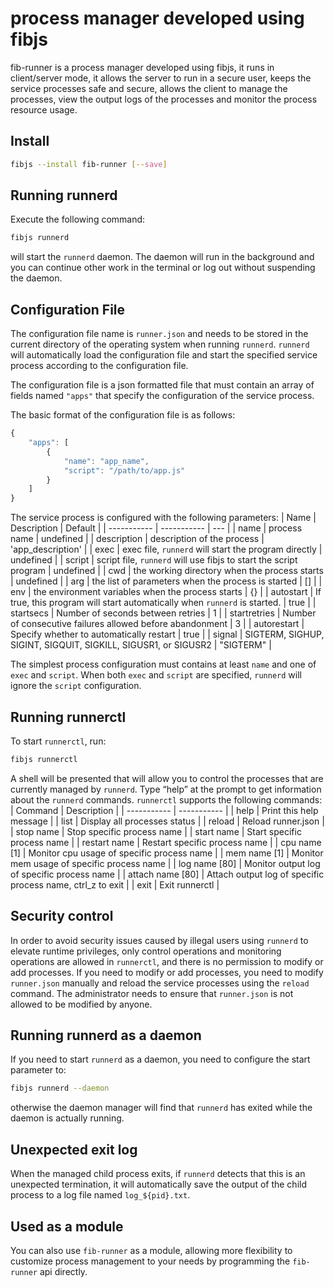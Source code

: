 # process manager developed using fibjs
fib-runner is a process manager developed using fibjs, it runs in client/server mode, it allows the server to run in a secure user, keeps the service processes safe and secure, allows the client to manage the processes, view the output logs of the processes and monitor the process resource usage.

## Install

```sh
fibjs --install fib-runner [--save]
```

## Running runnerd

Execute the following command:
```sh
fibjs runnerd
```
will start the `runnerd` daemon. The daemon will run in the background and you can continue other work in the terminal or log out without suspending the daemon.

## Configuration File

The configuration file name is `runner.json` and needs to be stored in the current directory of the operating system when running `runnerd`. `runnerd` will automatically load the configuration file and start the specified service process according to the configuration file.

The configuration file is a json formatted file that must contain an array of fields named `"apps"` that specify the configuration of the service process.

The basic format of the configuration file is as follows:
```JavaScript
{
    "apps": [
        {
            "name": "app_name",
            "script": "/path/to/app.js"
        }
    ]
}
```

The service process is configured with the following parameters:
| Name      | Description | Default |
| ----------- | ----------- | --- |
| name | process name | undefined |
| description | description of the process | 'app_description' |
| exec | exec file, `runnerd` will start the program directly | undefined |
| script | script file, `runnerd` will use fibjs to start the script program | undefined |
| cwd | the working directory when the process starts | undefined |
| arg | the list of parameters when the process is started | [] |
| env | the environment variables when the process starts | {} |
| autostart | If true, this program will start automatically when `runnerd` is started. | true |
| startsecs | Number of seconds between retries | 1 |
| startretries | Number of consecutive failures allowed before abandonment | 3 |
| autorestart | Specify whether to automatically restart | true |
| signal | SIGTERM, SIGHUP, SIGINT, SIGQUIT, SIGKILL, SIGUSR1, or SIGUSR2 | "SIGTERM" |

The simplest process configuration must contains at least `name` and one of `exec` and `script`. When both `exec` and `script` are specified, `runnerd` will ignore the `script` configuration.

## Running runnerctl

To start `runnerctl`, run:
```sh
fibjs runnerctl
```
A shell will be presented that will allow you to control the processes that are currently managed by `runnerd`. Type “help” at the prompt to get information about the `runnerd` commands. `runnerctl` supports the following commands:
| Command      | Description |
| ----------- | ----------- |
| help              | Print this help message |
| list              | Display all processes status |
| reload            | Reload runner.json |
| stop name         | Stop specific process name |
| start name        | Start specific process name |
| restart name      | Restart specific process name |
| cpu name [1]      | Monitor cpu usage of specific process name |
| mem name [1]      | Monitor mem usage of specific process name |
| log name [80]     | Monitor output log of specific process name |
| attach name [80]  | Attach output log of specific process name, ctrl_z to exit |
| exit              | Exit runnerctl |

## Security control

In order to avoid security issues caused by illegal users using `runnerd` to elevate runtime privileges, only control operations and monitoring operations are allowed in `runnerctl`, and there is no permission to modify or add processes. If you need to modify or add processes, you need to modify `runner.json` manually and reload the service processes using the `reload` command. The administrator needs to ensure that `runner.json` is not allowed to be modified by anyone.

## Running runnerd as a daemon

If you need to start `runnerd` as a daemon, you need to configure the start parameter to:
```sh
fibjs runnerd --daemon
```
otherwise the daemon manager will find that `runnerd` has exited while the daemon is actually running.

## Unexpected exit log

When the managed child process exits, if `runnerd` detects that this is an unexpected termination, it will automatically save the output of the child process to a log file named `log_${pid}.txt`.

## Used as a module

You can also use `fib-runner` as a module, allowing more flexibility to customize process management to your needs by programming the `fib-runner` api directly.